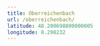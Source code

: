 ```yaml
---
title: Oberreichenbach
url: /oberreichenbach/
latitude: 48.200698800000005
longitude: 8.298232
---
```


